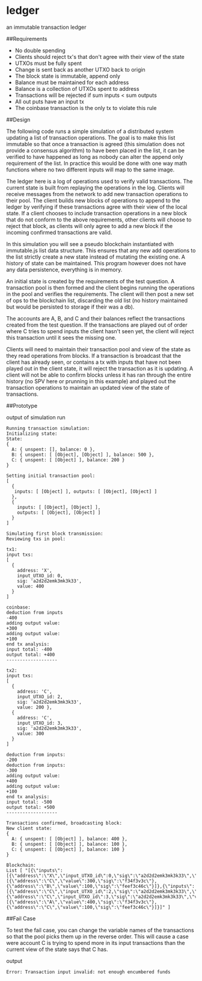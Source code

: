 # ledger
an immutable transaction ledger

##Requirements

- No double spending
- Clients should reject tx's that don't agree with their view of the state
- UTXOs must be fully spent
- Change is sent back as another UTXO back to origin
- The block state is immutable, append only
- Balance must be maintained for each address 
- Balance is a collection of UTXOs spent to address
- Transactions will be rejected if sum inputs < sum outputs
- All out puts have an input tx
- The coinbase transaction is the only tx to violate this rule


##Design

The following code runs a simple simulation of a distributed system updating a list of transaction operations.
The goal is to make this list immutable so that once a transaction is agreed (this simulation does not provide a
consensus algorithm) to have been placed in the list, it can be verified to have happened as long as nobody can
alter the append only requirement of the list. In practice this would be done with one way math functions where
no two different inputs will map to the same image.

The ledger here is a log of operations used to verify valid transactions. The current state is built from replaying
the operations in the log.  Clients will receive messages from the network to add new transaction operations to their
pool. The client builds new blocks of operations to append to the ledger by verifying if these transactions agree with
their view of the local state. If a client chooses to include transaction operations in a new block that do not conform 
to the above requirements, other clients will choose to reject that block, as clients will only agree to add a new block
if the incoming confirmed transactions are valid.

In this simulation you will see a pseudo blockchain instantiated with immutable.js list data structure. This ensures
that any new add operations to the list strictly create a new state instead of mutating the existing one. A history
of state can be maintained. This program however does not have any data persistence, everything is in memory.

An initial state is created by the requirements of the test question. A transaction pool is then formed and the client
begins running the operations in the pool and verifies the requirements. The client will then post a new set of ops 
to the blockchain list, discarding the old list (no history maintained but would be persisted to storage if their was
a db).

The accounts are A, B, and C and their balances reflect the transactions created from the test question. If the
transactions are played out of order where C tries to spend inputs the client hasn't seen yet, the client will reject
this transaction until it sees the missing one.

Clients will need to maintain their transaction pool and view of the state as they read operations from blocks. If a transaction is broadcast that the client has already seen, or contains a tx with inputs that have not been played out in the client state, it will reject the transaction as it is updating. A client will not be able to confirm blocks unless it has ran through the entire history (no SPV here or prunning in this example) and played out the transaction operations to maintain an updated view of the state of transactions.


##Prototype

output of simulation run

```
Running transaction simulation:
Initializing state:
State:
{ 
  A: { unspent: [], balance: 0 },
  B: { unspent: [ [Object], [Object] ], balance: 500 },
  C: { unspent: [ [Object] ], balance: 200 } 
}

Setting initial transaction pool:
[ 
  { 
   inputs: [ [Object] ], outputs: [ [Object], [Object] ] 
  },
  { 
    inputs: [ [Object], [Object] ],
    outputs: [ [Object], [Object] ] 
  } 
]

Simulating first block transmission:
Reviewing txs in pool:

tx1:
input txs:
[ 
  { 
    address: 'X',
    input_UTXO_id: 0,
    sig: 'a2d2d2emk3mk3k33',
    value: 400
  }
]
    
coinbase:
deduction from inputs
-400
adding output value:
+300
adding output value:
+100
end tx analysis:
input total: -400
output total: +400
-------------------

tx2:
input txs:
[ 
  { 
    address: 'C',
    input_UTXO_id: 2,
    sig: 'a2d2d2emk3mk3k33',
    value: 200 },
  { 
    address: 'C',
    input_UTXO_id: 3,
    sig: 'a2d2d2emk3mk3k33',
    value: 300
  } 
]
    
deduction from inputs:
-200
deduction from inputs:
-300
adding output value:
+400
adding output value:
+100
end tx analysis:
input total: -500
output total: +500
-------------------

Transactions confirmed, broadcasting block:
New client state:
{ 
  A: { unspent: [ [Object] ], balance: 400 },
  B: { unspent: [ [Object] ], balance: 100 },
  C: { unspent: [ [Object] ], balance: 100 } 
}

Blockchain:
List [ "[{\"inputs\":[{\"address\":\"X\",\"input_UTXO_id\":0,\"sig\":\"a2d2d2emk3mk3k33\",\"value\":400}],\"outputs\":[{\"address\":\"C\",\"value\":300,\"sig\":\"f34f3v3c\"},{\"address\":\"B\",\"value\":100,\"sig\":\"feef3c46c\"}]},{\"inputs\":[{\"address\":\"C\",\"input_UTXO_id\":2,\"sig\":\"a2d2d2emk3mk3k33\",\"value\":200},{\"address\":\"C\",\"input_UTXO_id\":3,\"sig\":\"a2d2d2emk3mk3k33\",\"value\":300}],\"outputs\":[{\"address\":\"A\",\"value\":400,\"sig\":\"f34f3v3c\"},{\"address\":\"C\",\"value\":100,\"sig\":\"feef3c46c\"}]}]" ]
```


##Fail Case

To test the fail case, you can change the variable names of the transactions so that the pool picks them up in the
reverse order.  This will cause a case were account C is trying to spend more in its input transactions than the current
view of the state says that C has.

output

``Error: Transaction input invalid: not enough encumbered funds``
